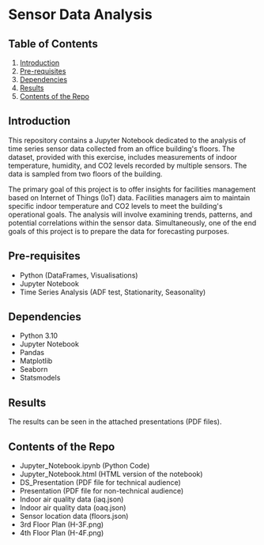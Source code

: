 # Sensor Data Analysis

## Table of Contents

1. [Introduction](#introduction)
2. [Pre-requisites](#Prerequisites)
3. [Dependencies](#Depend)
3. [Results](#results)
4. [Contents of the Repo](#contents)

## Introduction <a name="introduction"></a>

This repository contains a Jupyter Notebook dedicated to the analysis of time series sensor data collected from an office building's floors. The dataset, provided with this exercise, includes measurements of indoor temperature, humidity, and CO2 levels recorded by multiple sensors. The data is sampled from two floors of the building.

The primary goal of this project is to offer insights for facilities management based on Internet of Things (IoT) data. Facilities managers aim to maintain specific indoor temperature and CO2 levels to meet the building's operational goals. The analysis will involve examining trends, patterns, and potential correlations within the sensor data. Simultaneously, one of the end goals of this project is to prepare the data for forecasting purposes.

## Pre-requisites <a name="Prerequisites"></a>

- Python (DataFrames, Visualisations)
- Jupyter Notebook
- Time Series Analysis (ADF test, Stationarity, Seasonality)

## Dependencies <a name="Depend"></a>

- Python 3.10
- Jupyter Notebook
- Pandas
- Matplotlib
- Seaborn
- Statsmodels

## Results <a name="results"></a>

The results can be seen in the attached presentations (PDF files).

## Contents of the Repo <a name="contents"></a>

- Jupyter_Notebook.ipynb (Python Code)
- Jupyter_Notebook.html (HTML version of the notebook)
- DS_Presentation (PDF file for technical audience)
- Presentation (PDF file for non-technical audience)
- Indoor air quality data (iaq.json)
- Indoor air quality data (oaq.json)
- Sensor location data (floors.json)
- 3rd Floor Plan (H-3F.png)
- 4th Floor Plan (H-4F.png)